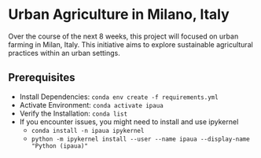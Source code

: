 # Urban Agriculture in Milano, Italy

Over the course of the next 8 weeks, this project will focused on urban farming in Milan, Italy. 
This initiative aims to explore sustainable agricultural practices within an urban settings.

## Prerequisites

- Install Dependencies: `conda env create -f requirements.yml`
- Activate Environment: `conda activate ipaua`
- Verify the Installation: `conda list`
- If you encounter issues, you might need to install and use ipykernel
    - `conda install -n ipaua ipykernel`
    - `python -m ipykernel install --user --name ipaua --display-name "Python (ipaua)"`





